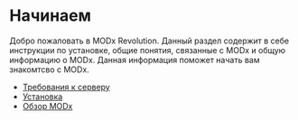 # Начинаем

Добро пожаловать в MODx Revolution. Данный раздел содержит в себе инструкции по установке, общие понятия, связанные с MODx и общую информацию о MODx. Данная информация поможет начать вам знакомтсво с MODx.

* [Требования к серверу](/Server-Requirements/Server-Requirements.md)
* [Установка](/Installation/Installation.md)
* [Обзор MODx](/An-Overview-of-MODX/An-Overview-of-MODX.md)
